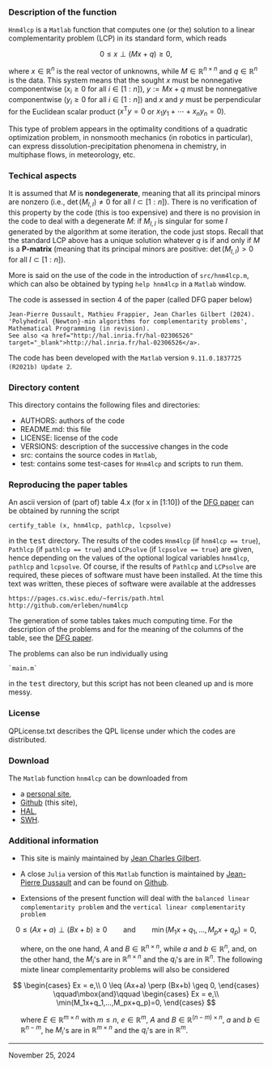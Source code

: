 ### Description of the function

`Hnm4lcp` is a `Matlab` function that computes one (or the) solution to a
linear complementarity problem (LCP) in its standard form, which reads

$$
0 \leq x \perp (Mx+q) \geq 0,
$$

where $x \in \mathbb{R}^n$ is the real vector of unknowns, while $M \in
\mathbb{R}^{n\times n}$ and $q \in \mathbb{R}^n$ is the data. This
system means that the sought $x$ must be nonnegative componentwise
($x_i\geq0$ for all $i\in[1:n]$), $y := Mx+q$ must be nonnegative
componentwise ($y_i\geq0$ for all $i\in[1:n]$) and $x$ and $y$ must be
perpendicular for the Euclidean scalar product ($x^\mathsf{T}y = 0$ or
$x_1y_1+\cdots+x_ny_n=0$).

This type of problem appears in the optimality conditions of a quadratic
optimization problem, in nonsmooth mechanics (in robotics in
particular), can express dissolution-precipitation phenomena in
chemistry, in multiphase flows, in meteorology, etc.


### Techical aspects

It is assumed that $M$ is <b>nondegenerate</b>, meaning that all its
principal minors are nonzero (i.e., $\det(M_{I,I}) \ne 0$ for all
$I\subset [1:n]$). There is no verification of this property by the code
(this is too expensive) and there is no provision in the code to deal
with a degenerate $M$: if $M_{I,I}$ is singular for some $I$ generated
by the algorithm at some iteration, the code just stops. Recall that the
standard LCP above has a unique solution whatever $q$ is if and only if
$M$ is a <b>P-matrix</b> (meaning that its principal minors are
positive: $\det(M_{I,I}) > 0$ for all $I\subset [1:n]$).

More is said on the use of the code in the introduction of
<code>src/hnm4lcp.m</code>, which can also be obtained by typing `help
hnm4lcp` in a `Matlab` window.

The code is assessed in section 4 of the paper (called DFG paper below)

	Jean-Pierre Dussault, Mathieu Frappier, Jean Charles Gilbert (2024).
	'Polyhedral {Newton}-min algorithms for complementarity problems',
	Mathematical Programming (in revision).
	See also <a href="http://hal.inria.fr/hal-02306526" target="_blank">http://hal.inria.fr/hal-02306526</a>.

The code has been developed with the `Matlab` version `9.11.0.1837725
(R2021b) Update 2`.


### Directory content

This directory contains the following files and directories:
- AUTHORS: authors of the code
- README.md: this file
- LICENSE: license of the code
- VERSIONS: description of the successive changes in the code
- src: contains the source codes in `Matlab`,
- test: contains some test-cases for `Hnm4lcp` and scripts to run them.


### Reproducing the paper tables

An ascii version of (part of) table 4.x (for x in [1:10]) of the <a
href="http://hal.inria.fr/hal-02306526" target="_blank">DFG paper</a>
can be obtained by running the script

	certify_table (x, hnm4lcp, pathlcp, lcpsolve)

in the <tt>test</tt> directory. The results of the codes `Hnm4lcp` (if
`hnm4lcp == true`), `Pathlcp` (if `pathlcp == true`) and `LCPsolve` (if
`lcpsolve == true`) are given, hence depending on the values of the
optional logical variables `hnm4lcp`, `pathlcp` and `lcpsolve`. Of
course, if the results of `Pathlcp` and `LCPsolve` are required, these
pieces of software must have been installed. At the time this text was
written, these pieces of software were available at the addresses

	https://pages.cs.wisc.edu/~ferris/path.html
	http://github.com/erleben/num4lcp

The generation of some tables takes much computing time. For the
description of the problems and for the meaning of the columns of the
table, see the <a href="http://hal.inria.fr/hal-02306526"
target="_blank">DFG paper</a>.

The problems can also be run individually using

	`main.m`

in the <tt>test</tt> directory, but this script has not been cleaned up
and is more messy.


### License

QPLicense.txt describes the QPL license under which the codes are
distributed.


### Download

The `Matlab` function `hnm4lcp` can be downloaded from
- a <a
  href="https://who.rocq.inria.fr/Jean-Charles.Gilbert/codes/hnm4lcp/hnm4lcp.html"
  target="_blank">personal site</a>,
- <a href="https://github.com/gilbert-jch/hnm4lcp"
  target="_blank">Github</a> (this site),
- <a href="https://hal.science/hal-04799965v1">HAL</a>,
- <a href="https://archive.softwareheritage.org/browse/directory/7d600e80e4d08377f62b85a95e9de8a1e4ae9500/?origin_url=https://hal.archives-ouvertes.fr/hal-04799965&release=HEAD&snapshot=60509c3e42a5d919b62e694f7078a2b3aba2a0a8">SWH</a>.


### Additional information

<ul>

<li>

This site is mainly maintained by <a
href="https://who.rocq.inria.fr/Jean-Charles.Gilbert/mypage.html"
target="_blank">Jean Charles Gilbert</a>.

<li>

A close `Julia` version of this `Matlab` function is maintained by <a
href="https://github.com/vepiteski" target="_blank">Jean-Pierre
Dussault</a> and can be found on <a
href="https://github.com/vepiteski/HNM4CP.jl"
target="_blank">Github</a>.

<li>

Extensions of the present function will deal with the ``balanced linear
complementarity problem`` and the ``vertical linear complementarity problem``

</ul>

$$
0 \leq (Ax+a) \perp (Bx+b) \geq 0
\qquad\mbox{and}\qquad
\min(M_1x+q_1,…,M_px+q_p)=0,
$$

<ul>

where, on the one hand, $A$ and $B\in\mathbb{R}^{n\times n}$, while $a$
and $b\in\mathbb{R}^n$, and, on the other hand, the $M_i$'s are in
$\mathbb{R}^{n\times n}$ and the $q_i$'s are in $\mathbb{R}^n$. The
following mixte linear complementarity problems will also be considered

</ul>

$$
\begin{cases}
Ex = e,\\
0 \leq (Ax+a) \perp (Bx+b) \geq 0,
\end{cases}
\qquad\mbox{and}\qquad
\begin{cases}
Ex = e,\\
\min(M_1x+q_1,…,M_px+q_p)=0,
\end{cases}
$$

<ul>

where $E\in\mathbb{R}^{m\times n}$ with $m\leq n$, $e\in\mathbb{R}^m$,
$A$ and $B\in\mathbb{R}^{(n-m)\times n}$, $a$ and
$b\in\mathbb{R}^{n-m}$, he $M_i$'s are in $\mathbb{R}^{m\times n}$ and
the $q_i$'s are in $\mathbb{R}^m$.

</ul>



------------------------------------------------------------------------

November 25, 2024
